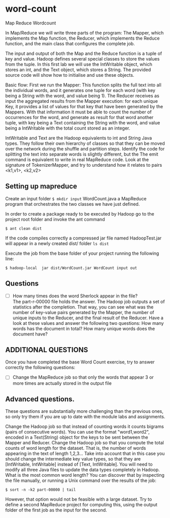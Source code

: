 # word-count
Map Reduce Wordcount

In Map/Reduce we will write three parts of the program:
The Mapper, which implements the Map function,
the Reducer, which implements the Reduce function,
and the main class that configures the complete job.


The input and output of both the Map and the Reduce function is a tuple of key and value. Hadoop defines several special classes to store the values from the tuple. In this first lab we will use the IntWritable object, which stores an int, and the Text object, which stores a String. The provided source code will show how to initialise and use these objects.

Basic flow:
First we run the Mapper: This function splits the full text into all the individual words, and it generates one tuple for each word (with key being a String with the word, and value being 1). The Reducer receives as input the aggregated results from the Mapper execution: for each unique Key, it provides a list of values for that key that have been generated by the Mappers. With that information it must be able to count the number of occurrences for the word, and generate as result for that word another tuple, with key being a Text containing the String with the word, and value being a IntWritable with the total count stored as an integer.

IntWritable and Text are the Hadoop equivalents to int and String Java types. They follow their own hierarchy of classes so that they can be moved over the network during the shuffle and partition steps.
Identify the code for splitting the text into separate words is slightly different, but the
The emit command is equivalent to  write in real MapReduce code.
Look at the signature of TokenizerMapper, and try to understand how it relates to pairs <k1,v1>, <k2,v2>

## Setting up mapreduce
Create an input folder
`$ mkdir input`
WordCount.java a MapReduce program that orchestrates the two classes we have just defined.

In order to create a package ready to be executed by Hadoop go to the project root folder and invoke the ant command

`$ ant clean dist`

If the code compiles correctly a compressed jar file named HadoopTest.jar will appear in a newly created dist/ folder
`ls dist`

Execute the job from the base folder of your project running the following line:

`$ hadoop-local  jar dist/WordCount.jar WordCount input out`

## Questions
*[ ] How many times does the word Sherlock appear in the file? <br>
The part-r-00000 file holds the answer.
The Hadoop job outputs a set of statistics after the completion. That way, you can see what was the number of key-value pairs generated by the Mapper, the number of unique inputs to the Reducer, and the final result of the Reducer. Have a look at these values and answer the following two questions: How many words has the document in total? How many unique words does the document have?<br>

## ADDITIONAL QUESTIONS
Once you have completed the base Word Count exercise, try to answer correctly the following questions:
*[ ] Change the MapReduce job so that only the words that appear 3 or more times are actually stored in the output file

## Advanced questions. 

These questions are substantially more challenging than the previous ones, so only try them if you are up to date with the module labs and assignments.

Change the Hadoop job so that instead of counting words it counts bigrams (pairs of consecutive words). You can use the format "word1,word2", encoded in a Text(String) object for the keys to be sent between the Mapper and Reducer.
Change the Hadoop job so that you compute the total counts of word length for the dataset. That is, the number of words appearing in the text of length 1,2,3... Take into account that in this case you should change the intermediate key value types, so that they are [IntWritable, IntWritable] instead of [Text, IntWritable]. You will need to modify all three Java files to update the data types completely in Hadoop. What is the most common word length? You can discover that by inspecting the file manually, or running a Unix command over the results of the job: 

`$ sort -n -k2 part-00000 | tail`  

However, that option would not be feasible with a large dataset. Try to define a second MapReduce project for computing this, using the output folder of the first job as the input for the second.
